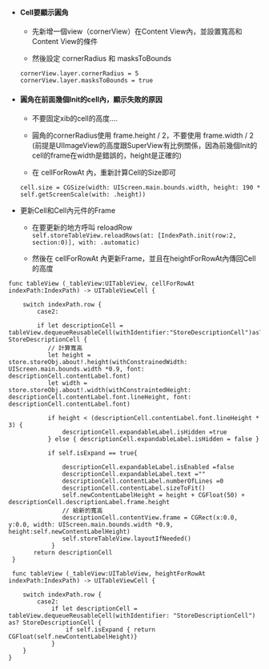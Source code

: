 * #### Cell要顯示圓角

  * 先新增一個view（cornerView）在Content View內，並設置寬高和Content View的條件

  * 然後設定 cornerRadius 和 masksToBounds

  ```
  cornerView.layer.cornerRadius = 5
  cornerView.layer.masksToBounds = true
  ```
* #### 圓角在前面幾個Init的cell內，顯示失敗的原因

  * 不要固定xib的cell的高度....

  * 圓角的cornerRadius使用 frame.height / 2，不要使用 frame.width / 2 \(前提是UIImageView的高度跟SuperView有比例關係，因為前幾個Init的cell的frame在width是錯誤的，height是正確的\)

  * 在 cellForRowAt 內，重新計算Cell的Size即可

  ```
  cell.size = CGSize(width: UIScreen.main.bounds.width, height: 190 * self.getScreenScale(with: .height))
  ```
* 更新Cell和Cell內元件的Frame

  * 在要更新的地方呼叫 reloadRow  
    `self.storeTableView.reloadRows(at: [IndexPath.init(row:2, section:0)], with: .automatic)`

  * 然後在 cellForRowAt 內更新Frame，並且在heightForRowAt內傳回Cell的高度

```
func tableView (_tableView:UITableView, cellForRowAt indexPath:IndexPath) -> UITableViewCell {

    switch indexPath.row {
        case2:

        if let descriptionCell = tableView.dequeueReusableCell(withIdentifier:"StoreDescriptionCell")as?StoreDescriptionCell {
           // 計算寬高
           let height = store.storeObj.about!.height(withConstrainedWidth: UIScreen.main.bounds.width *0.9, font: descriptionCell.contentLabel.font)
           let width = store.storeObj.about!.width(withConstraintedHeight: descriptionCell.contentLabel.font.lineHeight, font: descriptionCell.contentLabel.font)

           if height < (descriptionCell.contentLabel.font.lineHeight * 3) {
               descriptionCell.expandableLabel.isHidden =true
           } else { descriptionCell.expandableLabel.isHidden = false }

           if self.isExpand == true{

               descriptionCell.expandableLabel.isEnabled =false
               descriptionCell.expandableLabel.text =""
               descriptionCell.contentLabel.numberOfLines =0
               descriptionCell.contentLabel.sizeToFit()
               self.newContentLabelHeight = height + CGFloat(50) + descriptionCell.descriptionLabel.frame.height
               // 給新的寬高
               descriptionCell.contentView.frame = CGRect(x:0.0, y:0.0, width: UIScreen.main.bounds.width *0.9, height:self.newContentLabelHeight)
               self.storeTableView.layoutIfNeeded()
            }
       return descriptionCell
 }

 func tableView (_tableView:UITableView, heightForRowAt indexPath:IndexPath) -> UITableViewCell {

    switch indexPath.row {
        case2:
            if let descriptionCell = tableView.dequeueReusableCell(withIdentifier: "StoreDescriptionCell") as? StoreDescriptionCell {
                if self.isExpand { return CGFloat(self.newContentLabelHeight)}
            }
    }
}
```



